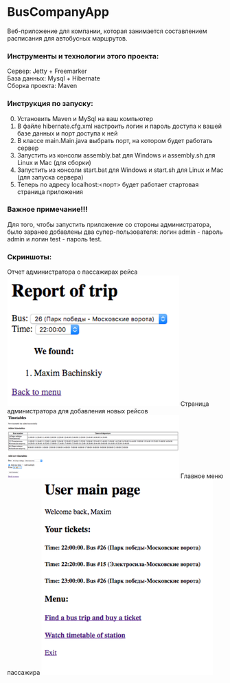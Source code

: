 # BusCompanyApp
Веб-приложение для компании, которая занимается составлением расписания для автобусных маршрутов.

### Инструменты и технологии этого проекта:
Сервер: Jetty + Freemarker <br>
База данных: Mysql + Hibernate <br>
Сборка проекта: Maven

### Инструкция по запуску:
0) Установить Maven и MySql на ваш компьютер <br>
1) В файле hibernate.cfg.xml настроить логин и пароль доступа к вашей базе данных и порт доступа к ней <br>
2) В классе main.Main.java выбрать порт, на котором будет работать сервер <br>
3) Запустить из консоли assembly.bat для Windows и assembly.sh для Linux и Mac (для сборки) <br>
4) Запустить из консоли start.bat для Windows и start.sh для Linux и Mac (для запуска сервера) <br>
5) Теперь по адресу localhost:<порт> будет работает стартовая страница приложения

### Важное примечание!!!
Для того, чтобы запустить приложение со стороны администратора, было заранее добавлены два супер-пользователя: логин admin - пароль admin и логин test - пароль test.

### Скриншоты:

Отчет администратора о пассажирах рейса
<img src="https://github.com/maxbach/BusCompanyApp/blob/master/Screenshots/AdminReportOfTrip.png" width='400'>
Страница администратора для добавления новых рейсов
<img src="https://github.com/maxbach/BusCompanyApp/blob/master/Screenshots/AdminTimetableMenu.png" width='400'>
Главное меню пассажира
<img src="https://github.com/maxbach/BusCompanyApp/blob/master/Screenshots/UserMainPage.png" width='400'>
